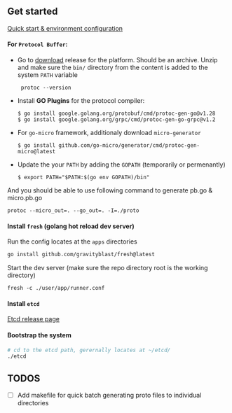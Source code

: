 ## Get started

[Quick start & environment configuration](https://grpc.io/docs/languages/go/quickstart/)

#### For `Protocol Buffer`:
  - Go to [download](https://github.com/protocolbuffers/protobuf/releases) release for the platform. Should be an archive. Unzip and make sure the `bin/` directory from the content is added to the system `PATH` variable
    ```
     protoc --version
    ```
  - Install __GO Plugins__ for the protocol compiler:
    ```
    $ go install google.golang.org/protobuf/cmd/protoc-gen-go@v1.28
    $ go install google.golang.org/grpc/cmd/protoc-gen-go-grpc@v1.2
    ```
  - For `go-micro` framework, additionaly download `micro-generator`
    ```
    $ go install github.com/go-micro/generator/cmd/protoc-gen-micro@latest
    ```
  - Update the your `PATH` by adding the `GOPATH` (temporarily or permenantly)
    ```
    $ export PATH="$PATH:$(go env GOPATH)/bin"
    ```

And you should be able to use following command to generate pb.go & micro.pb.go
```
protoc --micro_out=. --go_out=. -I=./proto
```

#### Install `fresh` (golang hot reload dev server)
Run the config locates at the `apps` directories
```bash
go install github.com/gravityblast/fresh@latest
```

Start the dev server (make sure the repo directory root is the working directory)
```
fresh -c ./user/app/runner.conf
```

#### Install `etcd`
[Etcd release page](https://github.com/etcd-io/etcd/releases/)



#### Bootstrap the system
```bash
# cd to the etcd path, gerernally locates at ~/etcd/
./etcd
```


## TODOS
  
- [ ] Add makefile for quick batch generating proto files to individual directories